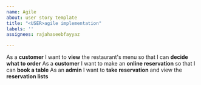 ```yaml
---
name: Agile
about: user story template
title: "<USER>agile implementation"
labels: ''
assignees: rajahaseebfayyaz

---
```


As a **customer** I want to **view** the restaurant's menu so that I can **decide what to order**
As a **customer** I want to make an **online reservation** so that I can **book a table**
As an **admin** I want to **take reservation** and view the **reservation lists**
